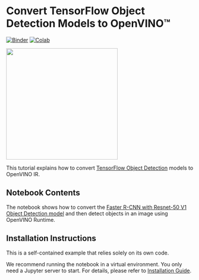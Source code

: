 # Convert TensorFlow Object Detection Models to OpenVINO™ 

[![Binder](https://mybinder.org/badge_logo.svg)](https://mybinder.org/v2/gh/openvinotoolkit/openvino_notebooks/HEAD?filepath=notebooks%2F120-tf-object-detection-to-openvino%2F120-tf-object-detection-to-openvino.ipynb)
[![Colab](https://colab.research.google.com/assets/colab-badge.svg)](https://colab.research.google.com/github/openvinotoolkit/openvino_notebooks/blob/main/notebooks/120-tf-object-detection-to-openvino/120-tf-object-detection-to-openvino.ipynb)

<img src="https://github.com/openvinotoolkit/openvino_notebooks/assets/41733560/f9b59be1-1d2f-4e13-9678-67205be78841" width=300>

This tutorial explains how to convert [TensorFlow Object Detection](https://github.com/tensorflow/models/tree/master/research/object_detection) models to OpenVINO IR.

## Notebook Contents

The notebook shows how to convert the [Faster R-CNN with Resnet-50 V1 Object Detection model](https://tfhub.dev/tensorflow/faster_rcnn/resnet50_v1_640x640/1) and then detect objects in an image using OpenVINO Runtime.

## Installation Instructions

This is a self-contained example that relies solely on its own code.

We recommend  running the notebook in a virtual environment. You only need a Jupyter server to start.
For details, please refer to [Installation Guide](../../README.md).
